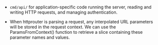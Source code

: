 - `cmd/api/` for application-specific code running the server, reading and writing HTTP requests, and managing authentication.

- When httprouter is parsing a request, any interpolated URL parameters will be
  stored in the request context. We can use the ParamsFromContext() function to
  retrieve a slice containing these parameter names and values.
